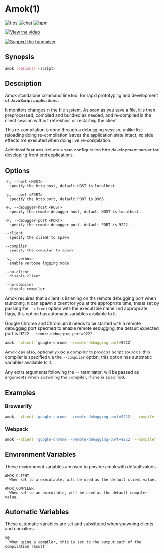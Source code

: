 # Amok(1)
[![tips](https://img.shields.io/gratipay/caspervonb.svg?style=flat-square)](https://gratipay.com/caspervonb/)
[![chat](https://img.shields.io/badge/gitter-join%20chat-green.svg?style=flat-square)](https://gitter.im/caspervonb/amok)
[![npm](https://img.shields.io/npm/v/amok.svg?style=flat-square)](https://www.npmjs.org/package/amok)

[![View the video](https://cloud.githubusercontent.com/assets/157787/6780089/1ed197f0-d19d-11e4-858a-2e14b90096b8.png)](https://www.youtube.com/watch?v=xHXqyfkct2w)

[![Support the fundraiser](https://cloud.githubusercontent.com/assets/157787/6764979/c806eed4-d007-11e4-93fc-b1c5f1a222fb.png)](https://www.bountysource.com/fundraisers/682-amok-live-editing-javascript)

## Synopsis
```sh
amok [options] <script>
```

## Description
Amok standalone command line tool for rapid prototyping and development of JavaScript applications.

It monitors changes in the file system. As soon as you save a file, it is then preprocessed, compiled and bundled as needed, and re-compiled in the client session without refreshing or restarting the client.

This re-compilation is done through a debugging session, unlike live reloading doing re-compilation leaves the application state intact, no side effects are executed when doing live re-compilation.

Additional features include a zero configuration http development server for developing front end applications.

## Options
```
-h, --host <HOST>
  specify the http host, default HOST is localhost.

-p, --port <PORT>
  specify the http port, default PORT is 9966.

-H, --debugger-host <HOST>
  specify the remote debugger host, default HOST is localhost.

-P, --debugger-port <PORT>
  specify the remote debugger port, default PORT is 9222.

--client
  specify the client to spawn

--compiler
  specify the compiler to spawn

-v, --verbose
  enable verbose logging mode

--no-client
  disable client

--no-compiler
  disable compiler
```

Amok requires that a client is listening on the remote debugging port when launching, it can spawn a client for you at the appropriate time, this is set by passing the `--client` option with the executable name and appropriate flags, this option has automatic variables available to it.

Google Chrome and Chromium it needs to be started with a remote debugging port specified to enable remote debugging, the default expected port is 9222 `--remote-debugging-port=9222`.

```sh
amok --client `google-chrome --remote-debugging-port=9222`
```

Amok can also, optionally use a compiler to process script sources, this compiler is specified via the `--compiler` option, this option has automatic variables available to it.

Any extra arguments following the `--` terminator, will be passed as arguments when spawning the compiler, if one is specified.

## Examples
### Browserify
```sh
amok --client 'google-chrome --remote-debugging-port=9222' --compiler 'watchify -o $@' entry.js
```

### Webpack
```sh
amok --client 'google-chrome --remote-debugging-port=9222' --compiler 'webpack --watch --output-file $@' entry.js
```

## Environment Variables
These environment variables are used to provide amok with default values.

```
AMOK_CLIENT
  When set to a executable, will be used as the default client value.

AMOK_COMPILER
  When set to an executable, will be used as the default compiler value.
```

## Automatic Variables
These automatic variables are set and substituted when spawning clients and compilers.

```
$@
  When using a compiler, this is set to the output path of the compilation result
```
